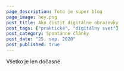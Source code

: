 ```yaml
---
page_description: Toto je super blog
page_image: hey.png
post_title: Ako čistiť digitálne obrazovky
post_tags: ["praktické", "digitálny svet"]
post_category: Spontánne články
post_date: "25. sep. 2020"
post_published: true
---
```


Všetko je len dočasné.
